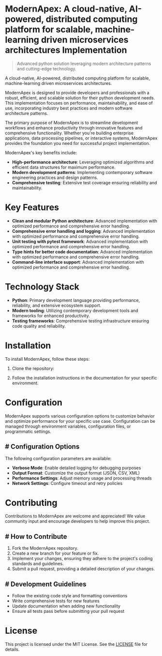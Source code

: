 <!-- fallback_ModernApex_20250727042402_50842 -->

# ModernApex: A cloud-native, AI-powered, distributed computing platform for scalable, machine-learning driven microservices architectures Implementation
> Advanced python solution leveraging modern architecture patterns and cutting-edge technology.

A cloud-native, AI-powered, distributed computing platform for scalable, machine-learning driven microservices architectures.

ModernApex is designed to provide developers and professionals with a robust, efficient, and scalable solution for their python development needs. This implementation focuses on performance, maintainability, and ease of use, incorporating industry best practices and modern software architecture patterns.

The primary purpose of ModernApex is to streamline development workflows and enhance productivity through innovative features and comprehensive functionality. Whether you're building enterprise applications, data processing pipelines, or interactive systems, ModernApex provides the foundation you need for successful project implementation.

ModernApex's key benefits include:

* **High-performance architecture**: Leveraging optimized algorithms and efficient data structures for maximum performance.
* **Modern development patterns**: Implementing contemporary software engineering practices and design patterns.
* **Comprehensive testing**: Extensive test coverage ensuring reliability and maintainability.

# Key Features

* **Clean and modular Python architecture**: Advanced implementation with optimized performance and comprehensive error handling.
* **Comprehensive error handling and logging**: Advanced implementation with optimized performance and comprehensive error handling.
* **Unit testing with pytest framework**: Advanced implementation with optimized performance and comprehensive error handling.
* **Type hints for better code documentation**: Advanced implementation with optimized performance and comprehensive error handling.
* **Command-line interface support**: Advanced implementation with optimized performance and comprehensive error handling.

# Technology Stack

* **Python**: Primary development language providing performance, reliability, and extensive ecosystem support.
* **Modern tooling**: Utilizing contemporary development tools and frameworks for enhanced productivity.
* **Testing frameworks**: Comprehensive testing infrastructure ensuring code quality and reliability.

# Installation

To install ModernApex, follow these steps:

1. Clone the repository:


2. Follow the installation instructions in the documentation for your specific environment.

# Configuration

ModernApex supports various configuration options to customize behavior and optimize performance for your specific use case. Configuration can be managed through environment variables, configuration files, or programmatic settings.

## # Configuration Options

The following configuration parameters are available:

* **Verbose Mode**: Enable detailed logging for debugging purposes
* **Output Format**: Customize the output format (JSON, CSV, XML)
* **Performance Settings**: Adjust memory usage and processing threads
* **Network Settings**: Configure timeout and retry policies

# Contributing

Contributions to ModernApex are welcome and appreciated! We value community input and encourage developers to help improve this project.

## # How to Contribute

1. Fork the ModernApex repository.
2. Create a new branch for your feature or fix.
3. Implement your changes, ensuring they adhere to the project's coding standards and guidelines.
4. Submit a pull request, providing a detailed description of your changes.

## # Development Guidelines

* Follow the existing code style and formatting conventions
* Write comprehensive tests for new features
* Update documentation when adding new functionality
* Ensure all tests pass before submitting your pull request

# License

This project is licensed under the MIT License. See the [LICENSE](https://github.com/marcmotta/ModernApex/blob/main/LICENSE) file for details.

